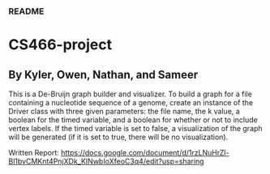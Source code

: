 ### README
# CS466-project
## By Kyler, Owen, Nathan, and Sameer

This is a De-Bruijn graph builder and visualizer. To build a graph for a file containing a nucleotide sequence of a genome, create an instance of the Driver class with three given parameters: the file name, the k value, a boolean for the timed variable, and a boolean for whether or not to include vertex labels. If the timed variable is set to false, a visualization of the graph will be generated (if it is set to true, there will be no visualization). 

Written Report:
https://docs.google.com/document/d/1rzLNuHrZl-Bl1bvCMKnt4PnjXDk_KINwbIoXfeoC3q4/edit?usp=sharing
